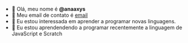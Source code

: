 - 👋 Olá, meu nome é **@anaaxys**
- 👀 Meu email de contato é [email](ana.cavagnolli@escola.pr.gov.br)
- 🌱 Eu estou interessada em aprender a programar novas linguagens.
- 💞️ Eu estou aprendendendo a programar recentemente a linguagem de JavaScript e Scratch

<!---
anaaxys/anaaxys is a ✨ special ✨ repository because its `README.md` (this file) appears on your GitHub profile.
You can click the Preview link to take a look at your changes.
--->

